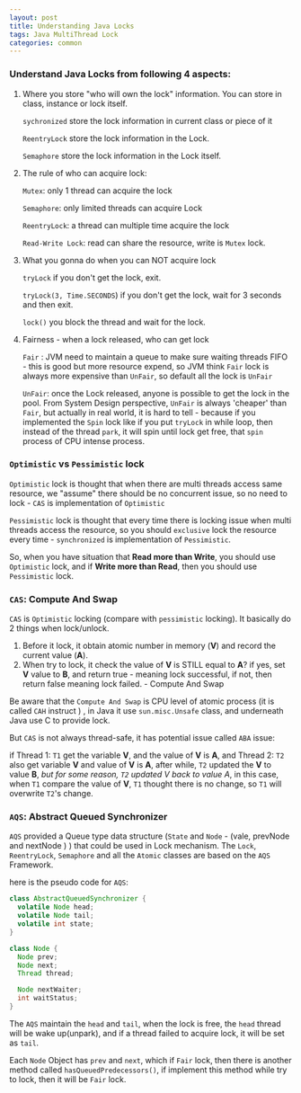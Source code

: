 ```yaml
---
layout: post
title: Understanding Java Locks
tags: Java MultiThread Lock
categories: common
---
```

### Understand Java Locks from following 4 aspects:

1. Where you store "who will own the lock" information. You can store in class, instance or lock itself.

    `sychronized` store the lock information in current class or piece of it

    `ReentryLock` store the lock information in the Lock.

    `Semaphore` store the lock information in the Lock itself.

2. The rule of who can acquire lock:

    `Mutex`: only 1 thread can acquire the lock

    `Semaphore`: only limited threads can acquire Lock

    `ReentryLock`: a thread can multiple time acquire the lock

    `Read-Write Lock`: read can share the resource, write is `Mutex` lock.

3. What you gonna do when you can NOT acquire lock

    `tryLock` if you don't get the lock, exit.

    `tryLock(3, Time.SECONDS`) if you don't get the lock, wait for 3 seconds and then exit.

    `lock()` you block the thread and wait for the lock.

4. Fairness - when a lock released, who can get lock

    `Fair` : JVM need to maintain a queue to make sure waiting threads FIFO - this is good but more resource expend, so JVM think `Fair` lock is always more expensive than `UnFair`, so default all the lock is `UnFair`

    `UnFair`: once the Lock released, anyone is possible to get the lock in the pool. From System Design perspective, `UnFair` is always 'cheaper' than `Fair`, but actually in real world, it is hard to tell - because if you implemented the `Spin` lock like if you put `tryLock` in while loop, then instead of the thread `park`, it will spin until lock get free, that `spin` process of CPU intense process.  

### `Optimistic` vs `Pessimistic` lock

`Optimistic` lock is thought that when there are multi threads access same resource, we "assume" there should be no concurrent issue, so no need to lock - `CAS` is implementation of `Optimistic`

`Pessimistic` lock is thought that every time there is locking issue when multi threads access the resource, so you should `exclusive` lock the resource every time - `synchronized` is implementation of `Pessimistic`.

So, when you have situation that __Read more than Write__, you should use `Optimistic` lock, and if __Write more than Read__, then you should use `Pessimistic` lock.

### `CAS`: Compute And Swap

`CAS` is `Optimistic` locking (compare with `pessimistic` locking). It basically do 2 things when lock/unlock.

1. Before it lock, it obtain atomic number in memory (__V__) and record the current value (__A__).
2. When try to lock, it check the value of __V__ is STILL equal to __A__? if yes, set __V__ value to __B__, and return true - meaning lock successful, if not, then return false meaning lock failed. - Compute And Swap

Be aware that the `Compute And Swap` is CPU level of atomic process (it is called `CAH` instruct ) , in Java it use `sun.misc.Unsafe` class, and underneath Java use C to provide lock.

But `CAS` is not always thread-safe, it has potential issue called `ABA` issue:

if Thread 1: `T1` get the variable __V__, and the value of __V__ is __A__, and Thread 2: `T2` also get variable __V__ and value of __V__ is __A__, after while, `T2` updated the __V__ to value __B__, _but for some reason, `T2` updated V back to value A_, in this case, when `T1` compare the value of __V__, `T1` thought there is no change, so `T1` will overwrite `T2`'s change.

### `AQS`: Abstract Queued Synchronizer

`AQS` provided a Queue type data structure (`State` and `Node` - (vale, prevNode and nextNode ) ) that could be used in Lock mechanism. The `Lock`, `ReentryLock`, `Semaphore` and all the `Atomic` classes are based on the `AQS` Framework.

here is the pseudo code for `AQS`:

~~~java
class AbstractQueuedSynchronizer {
  volatile Node head;  
  volatile Node tail;  
  volatile int state; 
}

class Node {
  Node prev;
  Node next;
  Thread thread; 

  Node nextWaiter; 
  int waitStatus; 
}

~~~

The `AQS` maintain the `head` and `tail`, when the lock is free, the `head` thread will be wake up(unpark), and if a thread failed to acquire lock, it will be set as `tail`.

Each `Node` Object has `prev` and `next`, which if `Fair` lock, then there is another method called `hasQueuedPredecessors()`, if implement this method while try to lock, then it will be `Fair` lock. 